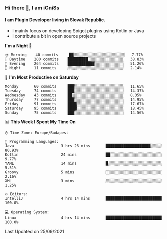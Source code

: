 ### Hi there 👋, I am iGniSs

#### I am Plugin Developer living in Slovak Republic.
- I mainly focus on developing Spigot plugins using Kotlin or Java
- I contribute a bit in open source projects

<!--START_SECTION:waka-->
**I'm a Night 🦉** 

```text
🌞 Morning    40 commits     ██░░░░░░░░░░░░░░░░░░░░░░░   7.77% 
🌆 Daytime    200 commits    █████████░░░░░░░░░░░░░░░░   38.83% 
🌃 Evening    264 commits    ████████████░░░░░░░░░░░░░   51.26% 
🌙 Night      11 commits     ░░░░░░░░░░░░░░░░░░░░░░░░░   2.14%

```
📅 **I'm Most Productive on Saturday** 

```text
Monday       60 commits     ███░░░░░░░░░░░░░░░░░░░░░░   11.65% 
Tuesday      74 commits     ███░░░░░░░░░░░░░░░░░░░░░░   14.37% 
Wednesday    43 commits     ██░░░░░░░░░░░░░░░░░░░░░░░   8.35% 
Thursday     77 commits     ███░░░░░░░░░░░░░░░░░░░░░░   14.95% 
Friday       91 commits     ████░░░░░░░░░░░░░░░░░░░░░   17.67% 
Saturday     95 commits     ████░░░░░░░░░░░░░░░░░░░░░   18.45% 
Sunday       75 commits     ███░░░░░░░░░░░░░░░░░░░░░░   14.56%

```


📊 **This Week I Spent My Time On** 

```text
⌚︎ Time Zone: Europe/Budapest

💬 Programming Languages: 
Java                     3 hrs 26 mins       ████████████████████░░░░░   80.93% 
Kotlin                   24 mins             ██░░░░░░░░░░░░░░░░░░░░░░░   9.77% 
YAML                     14 mins             █░░░░░░░░░░░░░░░░░░░░░░░░   5.51% 
Groovy                   5 mins              ░░░░░░░░░░░░░░░░░░░░░░░░░   2.16% 
XML                      3 mins              ░░░░░░░░░░░░░░░░░░░░░░░░░   1.25%

🔥 Editors: 
IntelliJ                 4 hrs 14 mins       █████████████████████████   100.0%

💻 Operating System: 
Linux                    4 hrs 14 mins       █████████████████████████   100.0%

```


 Last Updated on 25/09/2021
<!--END_SECTION:waka-->